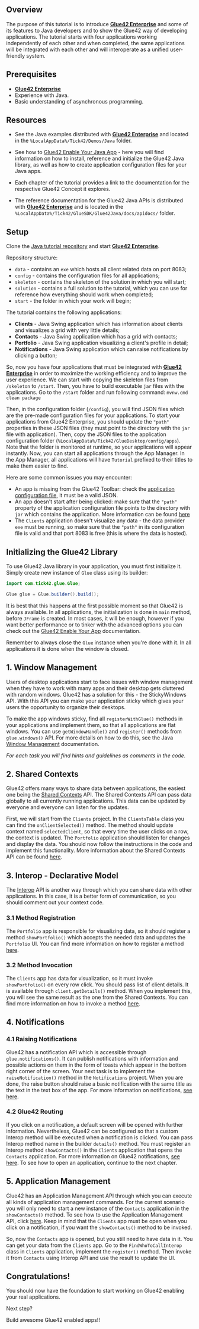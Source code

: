 ## Overview

The purpose of this tutorial is to introduce [**Glue42 Enterprise**](https://glue42.com/enterprise/) and some of its features to Java developers and to show the Glue42 way of developing applications. The tutorial starts with four applications working independently of each other and when completed, the same applications will be integrated with each other and will interoperate as a unified user-friendly system.

## Prerequisites

- [**Glue42 Enterprise**](https://glue42.com/enterprise/)
- Experience with Java.
- Basic understanding of asynchronous programming.

## Resources

- See the Java examples distributed with [**Glue42 Enterprise**](https://glue42.com/enterprise/) and located in the `%LocalAppData%/Tick42/Demos/Java` folder.

- See how to [Glue42 Enable Your Java App](../../getting-started/how-to/glue42-enable-your-app/java/index.html#installation) - here you will find information on how to install, reference and initialize the Glue42 Java library, as well as how to create application configuration files for your Java apps.

- Each chapter of the tutorial provides a link to the documentation for the respective Glue42 Concept it explores.

- The reference documentation for the Glue42 Java APIs is distributed with [**Glue42 Enterprise**](https://glue42.com/enterprise/) and is located in the `%LocalAppData%/Tick42/GlueSDK/Glue42Java/docs/apidocs/` folder.

## Setup

Clone the [Java tutorial repository](https://github.com/Glue42/java-tutorial) and start [**Glue42 Enterprise**](https://glue42.com/enterprise/).

Repository structure:
- `data` - contains an `exe` which hosts all client related data on port 8083;
- `config` - contains the configuration files for all applications;
- `skeleton` - contains the skeleton of the solution in which you will start;
- `solution` - contains a full solution to the tutorial, which you can use for reference how everything should work when completed;
- `start` - the folder in which your work will begin;

The tutorial contains the following applications:
- **Clients** - Java Swing application which has information about clients and visualizes a grid with very little details;
- **Contacts** - Java Swing application which has a grid with contacts;
- **Portfolio** - Java Swing application visualizing a client's profile in detail;
- **Notifications** - Java Swing application which can raise notifications by clicking a button;

So, now you have four applications that must be integrated with [**Glue42 Enterprise**](https://glue42.com/enterprise/) in order to maximize 
the working efficiency and to improve the user experience. We can start with copying the skeleton files from `/skeleton` to `/start`.
Then, you have to build executable `jar` files with the applications. Go to the `/start` folder and run following command: `mvnw.cmd clean package`

Then, in the configuration folder (`/config`), you will find JSON files which are the pre-made configuration files for your applications. 
To start your applications from Glue42 Enterprise, you should update the `"path"` properties in these JSON files (they must point to the directory 
with the `jar` file with application).
Then, copy the JSON files to the application configuration folder (`%LocalAppData%/Tick42/GlueDesktop/config/apps`). 
Note that the folder is monitored at runtime, so your applications will appear instantly. Now, you can start all applications 
through the App Manager. In the App Manager, all applications will have `Tutorial` prefixed to their titles to make them easier to find.

Here are some common issues you may encounter:
- An app is missing from the Glue42 Toolbar: check the [application configuration file](../../developers/configuration/application/index.html#application_configuration-exe), it must be a valid JSON.
- An app doesn't start after being clicked: make sure that the `"path"` property of the application configuration file points to the directory with `jar` which contains the application. More information can be found [here](../../../getting-started/how-to/glue42-enable-your-app/java/index.html#application_definition)
- The `Clients` application doesn't visualize any data - the data provider `exe` must be running, so make sure that the `"path"` in its configuration file is valid and that port 8083 is free (this is where the data is hosted).


## Initializing the Glue42 Library

To use Glue42 Java library in your application, you must first initialize it. Simply create new instance of `Glue` class using its builder:
```java
import com.tick42.glue.Glue; 

Glue glue = Glue.builder().build();
```

It is best that this happens at the first possible moment so that Glue42 is always available. In all applications, the initialization is done 
in `main` method, before `JFrame` is created.
In most cases, it will be enough, however if you want better performance or to tinker with the advanced options you can check out 
the [Glue42 Enable Your App](../../../getting-started/how-to/glue42-enable-your-app/java/index.html) documentation.

Remember to always close the `Glue` instance when you're done with it. In all applications it is done when the window is closed.


## 1. Window Management

Users of desktop applications start to face issues with window management when they have to work with many apps and their desktop 
gets cluttered with random windows. Glue42 has a solution for this - the StickyWindows API. With this API you can make your application 
sticky which gives your users the opportunity to organize their desktops. 

To make the app windows sticky, find 
all `registerWithGlue()` methods in your applications and implement them, so that all applications are flat windows. You can use
`getWindowHandle()` and `register()` methods from `glue.windows()` API. For more details on how to do this, 
see the Java [Window Management](../../../glue42-concepts/windows/window-management/java/index.html) documentation.

*For each task you will find hints and guidelines as comments in the code.*


## 2. Shared Contexts

Glue42 offers many ways to share data between applications, the easiest one being the [Shared Contexts](../../../glue42-concepts/data-sharing-between-apps/shared-contexts/java/index.html) API. 
The Shared Contexts API can pass data globally to all currently running applications. This data can be updated by everyone and everyone 
can listen for the updates.

First, we will start from the `Clients` project. In the `ClientsTable` class you can find the `onClientSelected()` method. 
The method should update context named `selectedClient`, so that every time the user clicks on a row, the context is updated. 
The `Portfolio` application should listen for changes and display the data. You should now follow the instructions in the code 
and implement this functionality. More information about the Shared Contexts API can be found 
[here](../../../glue42-concepts/data-sharing-between-apps/shared-contexts/java/index.html).


## 3. Interop - Declarative Model

The [Interop](../../../glue42-concepts/data-sharing-between-apps/interop/overview/index.html) API is another way through which
you can share data with other applications. In this case, it is a better form of communication, so you should comment out your context code.

### 3.1 Method Registration
 
The `Portfolio` app is responsible for visualizing data, so it should register a method `showPortfolio()` which accepts the needed data 
and updates the `Portfolio` UI. You can find more information on how to register a method 
[here](../../../glue42-concepts/data-sharing-between-apps/interop/java/index.html#method_registration-registering_methods).

### 3.2 Method Invocation

The `Clients` app has data for visualization, so it must invoke `showPortfolio()` on every row click. You should pass list of client details.
It is available through `client.getDetails()` method. When you implement this, you will see the same result as the one from the Shared Contexts. 
You can find more information on how to invoke a method [here](../../../glue42-concepts/data-sharing-between-apps/interop/java/index.html).


## 4. Notifications

### 4.1 Raising Notifications

Glue42 has a notification API which is accessible through `glue.notifications()`. It can publish notifications with information 
and possible actions on them in the form of toasts which appear in the bottom right corner of the screen. Your next task 
is to implement the `raiseNotification()` method in the `Notifications` project. When you are done, the raise button 
should raise a basic notification with the same title as the text in the text box of the app. 
For more information on notifications, [see here](../../../glue42-concepts/notifications/java/index.html).

### 4.2 Glue42 Routing

If you click on a notification, a default screen will be opened with further information. Nevertheless, Glue42 can be configured 
so that a custom Interop method will be executed when a notification is clicked. You can pass Interop method name 
in the builder `details()` method. You must register an Interop method `showContacts()` in the `Clients` application that opens 
the `Contacts` application. For more information on Glue42 notifications, [see here](../../../glue42-concepts/notifications/java/index.html). 
To see how to open an application, continue to the next chapter.


## 5. Application Management

Glue42 has an Application Management API through which you can execute all kinds of application management commands. 
For the current scenario you will only need to start a new instance of the `Contacts` application in the `showContacts()` method. 
To see how to use the Application Management API, click [here](../../../glue42-concepts/application-management/java/index.html#starting_applications). 
Keep in mind that the `Clients` app must be open when you click on a notification, if you want the `showContacts()` method to be invoked.

So, now the `Contacts` app is opened, but you still need to have data in it. You can get your data from the `Clients` app. 
Go to the `FindWhoToCallInterop` class in `Clients` application, implement the `register()` method. 
Then invoke it from `Contacts` using Interop API and use the result to update the UI.


## Congratulations!

You should now have the foundation to start working on Glue42 enabling your real applications.

Next step?

Build awesome Glue42 enabled apps!!
